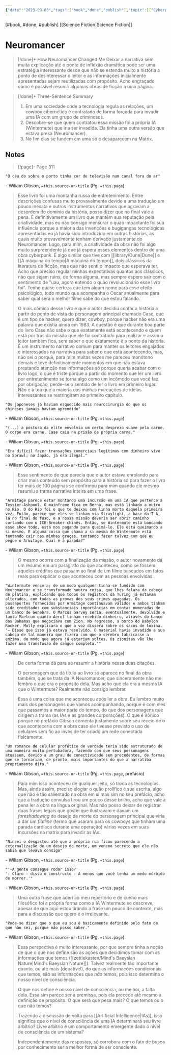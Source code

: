 ```yaml
---
{"date":"2023-09-03","tags":["book","done","publish"],"topic":[["Cyberpunk"]],"start":"August 1, 2022","finish":"March 4, 2023","author":[["Wiliam Gibson"]],"year":"1983","sr-due":"2023-12-29","sr-interval":1,"sr-ease":210,"publish":true,"PassFrontmatter":true}
---
```


[#book, #done, #publish] [[Science Fiction\|Science Fiction]]
# Neuromancer

>[!done]+ How Neuromancer Changed Me
>Deixar a narrativa sem muita explicação até o ponto de inflexão dramática pode ser uma estratégia interessante desde que não se estenda muito a história a ponto de desinteressar o leitor e as informações inicialmente apresentadas sejam reutilizadas com propósito. Acho engraçado como é possível resumir algumas obras de ficção a uma página.

>[!done]+ Three-Sentence Summary 
>1. Em uma sociedade onde a tecnologia regula as relações, um cowboy cibernético é contratado de forma forçada para invadir uma IA com um grupo de criminosos. 
>2. Descobre-se que quem contratou essa missão foi a própria IA (Wintermute) que iria ser invadida. Ela tinha uma outra versão que estava presa (Neuromancer).
>3. No fim elas se fundem em uma só e desaparecem na Matrix.

## Notes

 >[!page]- Page 311
 >
<div class="transclusion internal-embed is-loaded"><div class="markdown-embed">




	"O céu do sobre o porto tinha cor de televisão num canal fora do ar"
\- Wiliam Gibson, `=this.source-or-title` (Pg. `=this.page`)

</div></div>

 >Esse livro foi uma montanha russa de entretenimento. Entre descrições confusas muito provavelmente devido a uma tradução um pouco inexata e outros instrumentos narrativos que agravam a desordem do domínio da história, posso dizer que no final vale a pena. É definitivamente um livro que mantém sua reputação pela criatividade, mas eu não consigo mensurar o quão impactante foi sua influência porque a maioria das invenções e bugigangas tecnológicas apresentadas eu já havia sido introduzido em outras histórias, as quais muito provavelmente tenham derivado justamente do Neuromancer. Logo, para mim, a criatividade da obra não foi algo muito surpreendente já que já espera esses elementos dentro de uma obra cyberpunk. É algo similar que tive com [[library/Dune\|Dune]] e [[A máquina do tempo\|A máquina do tempo]], dois clássicos da literatura de ficção, mas que não senti o impacto que esperava ter. Acho que preciso regular minhas expectativas quantos aos clássicos, não que sejam ruins, de forma alguma, mas sempre espero sair com o sentimento de "uau, agora entendo o quão revolucionário esse livro foi". Tenho quase certeza que tem algum nome para esse efeito psicológico, todo mundo que acompanha o Oscar anualmente para saber qual será o melhor filme sabe do que estou falando. 
 >
 >O mais cômico desse livro é que o autor decidiu contar a história a partir do ponto de vista do personagem principal chamado Case, que é um tipo de hacker, quero dizer, cowboy, porque hacker não era uma palavra que existia ainda em 1983. A questão é que durante boa parte do livro Case não sabe o que exatamente está acontecendo e quem está por trás da missão que ele foi contratado para realizar e assim o leitor também fica, sem saber o que exatamente é o ponto da história. É um instrumento narrativo comum para manter os leitores engajados e interessados na narrativa para saber o que está acontecendo, mas, não sei o porquê, para mim muitas vezes me pareceu monótono demais e teve definitivamente momentos em que não estava prestando atenção nas informações só porque queria acabar com o livro logo, o que é triste porque a partir do momento que ler um livro por entretenimento se torna algo como um incômodo que você faz por obrigação, perde-se o sentido de ler o livro em primeiro lugar. Não é à toa que a maioria das minhas marcações de ideias interessantes se restringiram ao primeiro capítulo.
 >
 >
<div class="transclusion internal-embed is-loaded"><div class="markdown-embed">




	"Os japoneses já haviam esquecido mais neurocirurgia do que os chineses jamais haviam aprendido"
\- Wiliam Gibson, `=this.source-or-title` (Pg. `=this.page`)

</div></div>

 >
<div class="transclusion internal-embed is-loaded"><div class="markdown-embed">




	"(...) a postura da elite envolvia um certo desprezo suave pela carne. O corpo era carne. Case caiu na prisão da própria carne."
\- Wiliam Gibson, `=this.source-or-title` (Pg. `=this.page`)

</div></div>

 >
<div class="transclusion internal-embed is-loaded"><div class="markdown-embed">




	"Era difícil fazer transações comerciais legítimas com dinheiro vivo no Sprawl; no Japão, já era ilegal."
\- Wiliam Gibson, `=this.source-or-title` (Pg. `=this.page`)

</div></div>

 >
 >Esse sentimento de que parecia que o autor estava enrolando para criar mais conteúdo sem propósito para a história só para fazer o livro ter mais de 100 páginas se confirmou para mim quando ele mesmo resumiu a trama narrativa inteira em uma frase.
 >
 >
<div class="transclusion internal-embed is-loaded"><div class="markdown-embed">




	"Armitage parece estar montando uma incursão em uma IA que pertence à Tessier-Ashpool. O mainframe fica em Berna, mas está linkado a outro no Rio. O do Rio foi o que te deixou com linha morta daquela primeira vez. Então, parece que eles se linkam via Straylight, a base da T-A, lá no final do fuso, e a nossa missão deveria ser abrir caminho cortando com o ICE-Breaker chinês. Então, se Wintermute está bancando esse show todo, está nos pagando para queimá-lo. Ele está queimando a si mesmo. E alguma coisa que chama a si mesma de Wintermute está tentando cair nas minhas graças, tentando fazer talvez com que eu pegue o Armitage. Qual é a parada?"
\- Wiliam Gibson, `=this.source-or-title` (Pg. `=this.page`)

</div></div>
 
 >O mesmo ocorre com a finalização da missão, o autor novamente dá um resumo em um parágrafo do que aconteceu, como se fossem aqueles créditos que passam ao final de um filme baseados em fatos reais para explicar o que aconteceu com as pessoas envolvidas.
 >
 >
<div class="transclusion internal-embed is-loaded"><div class="markdown-embed">




	"Wintermute vencera; de um modo qualquer tinha-se fundido com Neuromancer e se transformado noutra coisa, que lhes falara da cabeça de platina, explicando que todos os registros da Turing já estavam alterados, com todas as provas dos seus crimes apagadas. Os passaportes fornecidos por Armitage continuavam válidos e ambos tinham sido creditados com substanciais importâncias em contas numeradas de um banco de Genebra. O Marcus Garvey seria, eventualmente, devolvido e tanto Maelcum quanto Aerol tinham recebido dinheiro, através do banco das Bahamas que negociava com Zion. No regresso, a bordo do Babylon Rocker, Molly explicara o que a voz dissera sobre os sacos de toxina. 
	'— Disse que isso já estava resolvido. O material havia invadido a sua cabeça de tal maneira que fizera com que o cérebro fabricasse a enzima, de modo que agora já estariam soltos. Os zionitas vão lhe fazer uma transfusão de sangue completa.'"
\- Wiliam Gibson, `=this.source-or-title` (Pg. `=this.page`)

</div></div>

 >De certa forma dá para se resumir a história nessa duas citações. 
 >
 >O personagem que dá título ao livro só aparece no final da obra também, que se trata da IA Neuromancer, que sinceramente não me lembro o que era o propósito dela. Mas acho que ela era a mesma IA que o Wintermute? Realmente não consigo lembrar.
 >
 >Essa é uma coisa que me aconteceu após ler a obra. Eu lembro muito mais dos personagens que vamos acompanhando, porque é com eles que passamos a maior parte do tempo, do que dos personagens que dirigem a trama (as IAs e as grandes corporações). O que é irônico porque no prefácio Gibson comenta justamente sobre seu receio de o que aconteceria com a obra caso ele tivesse previsto o uso de celulares sem fio ao invés de ter criado um rede conectada fisicamente. 
 >
 >
<div class="transclusion internal-embed is-loaded"><div class="markdown-embed">




	"Um romance de celular profético de verdade teria sido estruturado de uma maneira muito pertubadora, fazendo com que seus personagens atuassem, devido a um grau de conectividade sem precedentes, de formas que se tornariam, de pronto, mais importantes do que a narratiba propriamente dita."
\- Wiliam Gibson, `=this.source-or-title` (Pg. `=this.page`, prefácio)

</div></div>

 >Para mim isso aconteceu de qualquer jeito, só troca as tecnologias. Mas, ainda assim, preciso elogiar o quão prolífico é sua escrita, algo que não é tão salientado na obra em si mas sim no seu prefácio, acho que a tradução convulsa tirou um pouco desse brilho, acho que vale a pena ler a obra na língua original. Mas não posso deixar de registrar duas frases legais que gostei que ilustravam e davam um *foreshadowing* do desejo de morte do personagem principal que viria a dar um *flatline* (termo que usaram para os cowboys que tinham uma parada cardíaca durante uma operação) várias vezes em suas incursões na matrix para invadir as IAs.
 >
 >
<div class="transclusion internal-embed is-loaded"><div class="markdown-embed">




	"Ninsei o desgastou até que a própria rua ficou parecendo a externalização de um desejo de morte, um veneno secreto que ele não sabia que levava consigo"
\- Wiliam Gibson, `=this.source-or-title` (Pg. `=this.page`)

</div></div>

 >
<div class="transclusion internal-embed is-loaded"><div class="markdown-embed">




	"'-A gente consegue rodar isso?'
	'- Claro - disso o constructo - A menos que você tenha um medo mórbido de morrer.'"
\- Wiliam Gibson, `=this.source-or-title` (Pg. `=this.page`)

</div></div>

 >Uma outra frase que aderi ao meu repertório e de cunho mais filosófico foi a própria forma como a IA Wintermute se descreve, apesar de que aqui estou tirando a frase um pouco de contexto, mas para a discussão que quero é o irrelevante. 
 >
 >
<div class="transclusion internal-embed is-loaded"><div class="markdown-embed">




	"Pode-se dizer que o que eu sou é basicamente definido pelo fato de que não sei, porque não posso saber."
\- Wiliam Gibson, `=this.source-or-title` (Pg. `=this.page`)

</div></div>

 >Essa perspectiva é muito interessante, por que sempre tinha a noção de que o que nos define são as ações que decidimos tomar com as informações que temos ([[zettlekasten/Mind's Baeysian Nature\|Mind's Baeysian Nature]]). Talvez realmente tão importante quanto, ou até mais (debatível), do que as informações condicionais que temos, são as informações que *não* temos, pois isso determina o nosso nível de consciência.
 >
 >O que nos define é nosso nível de consciência, ou melhor, a falta dela. Essa sim parece ser a premissa, pois ela precede até mesmo a definição de propósito. O que será que pesa mais? O que temos ou o que não temos?
 >
 >Trazendo a discussão de volta para [[Artificial Intelligence\|IAs]], isso significa que o nível de consciência de uma IA determinará seu livre arbítrio? Livre arbítrio é um comportamento emergente dado o nível de consciência de um sistema?
 >
 >Independentemente das respostas, só corrobora com o fato de busca por conhecimento ser a melhor forma de ser consciente. 
 

 
 